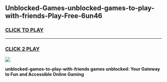 
## Unblocked-Games-unblocked-games-to-play-with-friends-Play-Free-6un46
<h3>
<a href="https://premium76.site?title=unblocked-games-to-play-with-friends&ref=23A">CLICK TO PLAY</a></h3>
<hr>

<h3>
<a href="https://premium76.site?title=unblocked-games-to-play-with-friends&ref=23A">CLICK 2 PLAY</a>
  
</h3>

<a href="https://premium76.site?title=unblocked-games-to-play-with-friends&ref=23A"><img src="https://clearcache.store/games.png"></a>


**unblocked-games-to-play-with-friends games unblocked: Your Gateway to Fun and Accessible Online Gaming**
